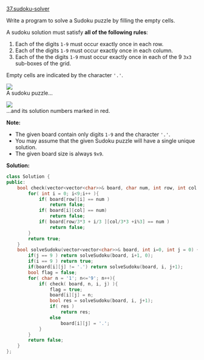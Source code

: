 [37.sudoku-solver](https://leetcode.com/problems/sudoku-solver/)  

Write a program to solve a Sudoku puzzle by filling the empty cells.

A sudoku solution must satisfy **all of the following rules**:

1.  Each of the digits `1-9` must occur exactly once in each row.
2.  Each of the digits `1-9` must occur exactly once in each column.
3.  Each of the the digits `1-9` must occur exactly once in each of the 9 `3x3` sub-boxes of the grid.

Empty cells are indicated by the character `'.'`.

![](https://upload.wikimedia.org/wikipedia/commons/thumb/f/ff/Sudoku-by-L2G-20050714.svg/250px-Sudoku-by-L2G-20050714.svg.png)  
A sudoku puzzle...

![](https://upload.wikimedia.org/wikipedia/commons/thumb/3/31/Sudoku-by-L2G-20050714_solution.svg/250px-Sudoku-by-L2G-20050714_solution.svg.png)  
...and its solution numbers marked in red.

**Note:**

*   The given board contain only digits `1-9` and the character `'.'`.
*   You may assume that the given Sudoku puzzle will have a single unique solution.
*   The given board size is always `9x9`.  



**Solution:**  

```cpp
class Solution {
public:
    bool check(vector<vector<char>>& board, char num, int row, int col ){
        for( int i = 0; i<9;i++ ){
            if( board[row][i] == num )
                return false;
            if( board[i][col] == num)
                return false;
            if( board[row/3*3 + i/3 ][col/3*3 +i%3] == num )
                return false;
        }
        return true;
    }
    bool solveSudoku(vector<vector<char>>& board, int i=0, int j = 0) {
        if(j == 9 ) return solveSudoku(board, i+1, 0);
        if(i == 9 ) return true;
        if(board[i][j] != '.') return solveSudoku(board, i, j+1);
        bool flag = false;
        for( char n = '1'; n<='9'; n++){
            if( check( board, n, i, j) ){
                flag = true;
                board[i][j] = n;
                bool res = solveSudoku(board, i, j+1);
                if( res )
                    return res;
                else
                    board[i][j] = '.';
            }
        }
        return false;
    }
};
```
      